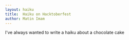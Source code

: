 ```yaml
---
layout: haiku
title:  Haiku on Hacktoberfest
author: Matin Imam
---
```


I've always wanted 
to write a haiku about 
a chocolate cake
